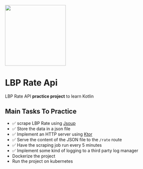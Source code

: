 <img src="https://user-images.githubusercontent.com/21179129/164029239-2dec81e1-c6a1-4b4a-b5ae-2cc328e26286.png" width="200"/>

# LBP Rate Api
LBP Rate API **practice project** to learn Kotlin

## Main Tasks To Practice
- ✅ scrape LBP Rate using [Jsoup](https://jsoup.org/)
- ✅ Store the data in a json file
- ✅ Implement an HTTP server using [Ktor](https://ktor.io/docs/welcome.html)
- ✅ Serve the content of the JSON file to the `/rate` route
- ✅ Have the scraping job run every 5 minutes
- ✅ Implement some kind of logging to a third party log manager
- Dockerize the project
- Run the project on kubernetes 
